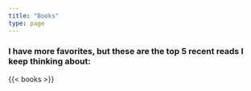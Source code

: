 ```yaml
---
title: "Books"
type: page
---
```


### I have more favorites, but these are the top 5 recent reads I keep thinking about:

{{< books >}}

